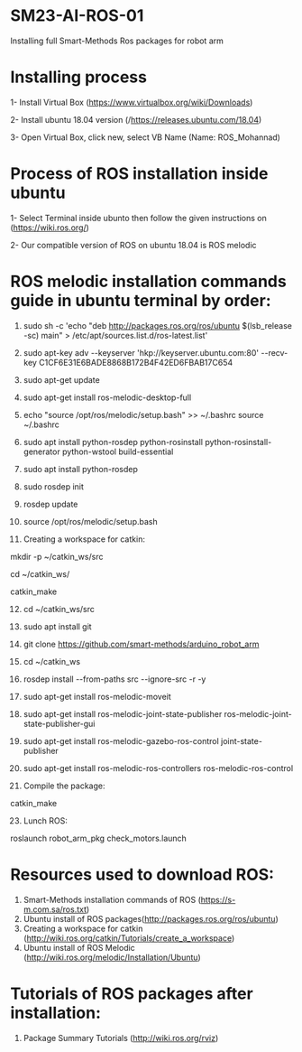 # SM23-AI-ROS-01

Installing full Smart-Methods Ros packages for robot arm

# Installing process

1- Install Virtual Box (https://www.virtualbox.org/wiki/Downloads)

2- Install ubuntu 18.04 version (/https://releases.ubuntu.com/18.04)

3- Open Virtual Box, click new, select VB Name (Name: ROS_Mohannad)
# Process of ROS installation inside ubuntu

1- Select Terminal inside ubunto then follow the given instructions on (https://wiki.ros.org/)

2- Our compatible version of ROS on ubuntu 18.04 is ROS melodic

# ROS melodic installation commands guide in ubuntu terminal by order:

1) sudo sh -c 'echo "deb http://packages.ros.org/ros/ubuntu $(lsb_release -sc) main" > /etc/apt/sources.list.d/ros-latest.list'

2) sudo apt-key adv --keyserver 'hkp://keyserver.ubuntu.com:80' --recv-key C1CF6E31E6BADE8868B172B4F42ED6FBAB17C654

3) sudo apt-get update

4) sudo apt-get install ros-melodic-desktop-full

5) echo "source /opt/ros/melodic/setup.bash" >> ~/.bashrc
source ~/.bashrc

6) sudo apt install python-rosdep python-rosinstall python-rosinstall-generator python-wstool build-essential

7) sudo apt install python-rosdep

8) sudo rosdep init

9) rosdep update

10) source /opt/ros/melodic/setup.bash

11) Creating a workspace for catkin:

mkdir -p ~/catkin_ws/src

cd ~/catkin_ws/

catkin_make

12) cd ~/catkin_ws/src

13) sudo apt install git

14) git clone https://github.com/smart-methods/arduino_robot_arm 

15) cd ~/catkin_ws

16) rosdep install --from-paths src --ignore-src -r -y

17) sudo apt-get install ros-melodic-moveit

18) sudo apt-get install ros-melodic-joint-state-publisher ros-melodic-joint-state-publisher-gui

19) sudo apt-get install ros-melodic-gazebo-ros-control joint-state-publisher

20) sudo apt-get install ros-melodic-ros-controllers ros-melodic-ros-control

21) Compile the package:

 catkin_make

23) Lunch ROS:

roslaunch robot_arm_pkg check_motors.launch
# Resources used to download ROS:

1) Smart-Methods installation commands of ROS (https://s-m.com.sa/ros.txt)
2) Ubuntu install of ROS packages(http://packages.ros.org/ros/ubuntu)
3) Creating a workspace for catkin (http://wiki.ros.org/catkin/Tutorials/create_a_workspace)
4) Ubuntu install of ROS Melodic (http://wiki.ros.org/melodic/Installation/Ubuntu)

# Tutorials of ROS packages after installation:

1) Package Summary Tutorials (http://wiki.ros.org/rviz)

